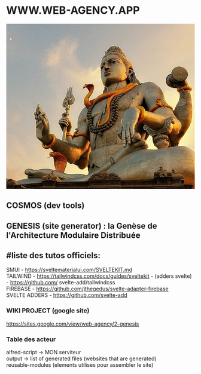 # WWW.WEB-AGENCY.APP

![logo](https://github.com/regnou/wa2-genesis/blob/main/i/genesis.jpg)

## COSMOS (dev tools)

## GENESIS (site generator) : la Genèse de l'Architecture Modulaire Distribuée

## #liste des tutos officiels:

SMUI - https://sveltematerialui.com/SVELTEKIT.md  
TAILWIND - https://tailwindcss.com/docs/guides/sveltekit - (adders svelte) - https://github.com/ svelte-add/tailwindcss  
FIREBASE - https://github.com/jthegedus/svelte-adapter-firebase  
SVELTE ADDERS - https://github.com/svelte-add

### WIKI PROJECT (google site)

https://sites.google.com/view/web-agency/2-genesis

### Table des acteur

alfred-script -> MON serviteur  
output -> list of generated files (websites that are generated)  
reusable-modules (elements utilises pour assembler le site)
